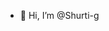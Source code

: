 - 👋 Hi, I’m @Shurti-g

<!---
Shurti-g/Shurti-g is a ✨ special ✨ repository because its `README.md` (this file) appears on your GitHub profile.
You can click the Preview link to take a look at your changes.
--->
